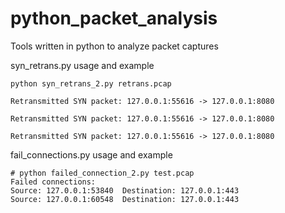 # python_packet_analysis
Tools written in python to analyze packet captures


syn_retrans.py usage and example

```
python syn_retrans_2.py retrans.pcap 

Retransmitted SYN packet: 127.0.0.1:55616 -> 127.0.0.1:8080

Retransmitted SYN packet: 127.0.0.1:55616 -> 127.0.0.1:8080

Retransmitted SYN packet: 127.0.0.1:55616 -> 127.0.0.1:8080
```

fail_connections.py usage and example

```
# python failed_connection_2.py test.pcap 
Failed connections:
Source: 127.0.0.1:53840  Destination: 127.0.0.1:443
Source: 127.0.0.1:60548  Destination: 127.0.0.1:443
```
